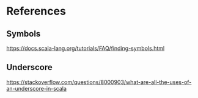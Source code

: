 # References

## Symbols

https://docs.scala-lang.org/tutorials/FAQ/finding-symbols.html

## Underscore

https://stackoverflow.com/questions/8000903/what-are-all-the-uses-of-an-underscore-in-scala
